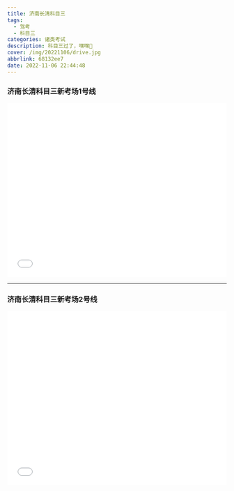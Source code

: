 ```yaml
---
title: 济南长清科目三
tags:
  - 驾考
  - 科目三
categories: 诸类考试
description: 科目三过了，嘿嘿🤭
cover: /img/20221106/drive.jpg
abbrlink: 68132ee7
date: 2022-11-06 22:44:48
---
```


### 济南长清科目三新考场1号线

<iframe src="//player.bilibili.com/player.html?aid=981824143&cid=728238637&page=1&high_quality=1&danmaku=1" allowfullscreen="allowfullscreen" width="100%" height="400" scrolling="no" frameborder="0" sandbox="allow-top-navigation allow-same-origin allow-forms allow-scripts"></iframe>

---
### 济南长清科目三新考场2号线

<iframe src="//player.bilibili.com/player.html?aid=341712260&cid=722429567&page=1&high_quality=1&danmaku=1" allowfullscreen="allowfullscreen" width="100%" height="400" scrolling="no" frameborder="0" sandbox="allow-top-navigation allow-same-origin allow-forms allow-scripts"></iframe>

